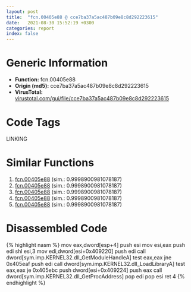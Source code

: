 ```yaml
---
layout: post
title:  "fcn.00405e88 @ cce7ba37a5ac487b09e8c8d292223615"
date:   2021-08-30 15:52:19 +0300
categories: report
index: false
---
```


# Generic Information
- **Function:** fcn.00405e88
- **Origin (md5):** cce7ba37a5ac487b09e8c8d292223615
- **VirusTotal:** [virustotal.com/gui/file/cce7ba37a5ac487b09e8c8d292223615][virustotal_ref]

# Code Tags
<span class="tag" id="LINKING">LINKING</span>


# Similar Functions

1. [fcn.00405e88][similar_1_ref] (sim.: 0.9998900981078187)
2. [fcn.00405e88][similar_2_ref] (sim.: 0.9998900981078187)
3. [fcn.00405e88][similar_3_ref] (sim.: 0.9998900981078187)
4. [fcn.00405e88][similar_4_ref] (sim.: 0.9998900981078187)
5. [fcn.00405e88][similar_5_ref] (sim.: 0.9998900981078187)


# Disassembled Code

{% highlight nasm %}
mov eax,dword[esp+4]
push esi
mov esi,eax
push edi
shl esi,3
mov edi,dword[esi+0x409220]
push edi
call dword[sym.imp.KERNEL32.dll_GetModuleHandleA]
test eax,eax
jne 0x405eaf
push edi
call dword[sym.imp.KERNEL32.dll_LoadLibraryA]
test eax,eax
je 0x405ebc
push dword[esi+0x409224]
push eax
call dword[sym.imp.KERNEL32.dll_GetProcAddress]
pop edi
pop esi
ret 4
{% endhighlight %}


[similar_1_ref]: /report/fcn.00405e88@8cfd88d3d8731b3b92d68ac112eaa420
[similar_2_ref]: /report/fcn.00405e88@983fe9598b69120a048e4bbfe8d8764c
[similar_3_ref]: /report/fcn.00405e88@024d69b3dfb503973cce5c1700f282aa
[similar_4_ref]: /report/fcn.00405e88@c7fe682f7c7558c7fdd843d82131ec2a
[similar_5_ref]: /report/fcn.00405e88@06689e718004fe3ee3bfc132b456240e
[virustotal_ref]: https://www.virustotal.com/gui/file/cce7ba37a5ac487b09e8c8d292223615